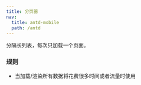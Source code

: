 ```yaml
---
title: 分页器
nav:
  title: antd-mobile
  path: /antd
---
```


分隔长列表，每次只加载一个页面。

### 规则
- 当加载/渲染所有数据将花费很多时间或者流量时使用

<code src="./demo/basic.tsx" />

<API/>
